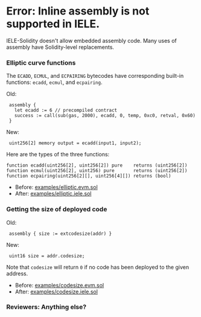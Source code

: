 # Error: Inline assembly is not supported in IELE.

IELE-Solidity doesn't allow embedded assembly code. Many uses of assembly
have Solidity-level replacements.

### Elliptic curve functions

The `ECADD`, `ECMUL`, and `ECPAIRING` bytecodes have corresponding
built-in functions: `ecadd`, `ecmul`, and `ecpairing`.

Old: 
     
     assembly {
       let ecadd := 6 // precompiled contract
       success := call(sub(gas, 2000), ecadd, 0, temp, 0xc0, retval, 0x60)
     }
 
New:

     uint256[2] memory output = ecadd(input1, input2);


Here are the types of the three functions:
    
    function ecadd(uint256[2], uint256[2]) pure    returns (uint256[2])
    function ecmul(uint256[2], uint256) pure       returns (uint256[2])
    function ecpairing(uint256[2][], uint256[4][]) returns (bool)
    
    
* Before: [examples/elliptic.evm.sol](examples/elliptic.evm.sol)
* After: [examples/elliptic.iele.sol](examples/elliptic.iele.sol)

### Getting the size of deployed code 

Old: 
         
     assembly { size := extcodesize(addr) }
     
New: 
     
     uint16 size = addr.codesize;
      

Note that `codesize` will return `0` if no code has been deployed to the given address.      

* Before: [examples/codesize.evm.sol](examples/codesize.evm.sol)
* After: [examples/codesize.iele.sol](examples/codesize.iele.sol)

### Reviewers: Anything else?
